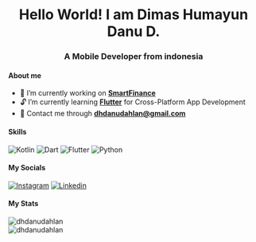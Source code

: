 <!-- # Hello World! I'm Dimas Humayun Danu D. :ant: -->
<h1 align="center">Hello World! I am Dimas Humayun Danu D. </h1>
<h3 align="center">A Mobile Developer from indonesia</h3>

<!-- ![Dimas Humayun Danu Dahlan](assets/img/github-header-banner.png) -->
#### About me
- :turtle: I’m currently working on [**SmartFinance**](https://github.com/dhdanudahlan/smartfinance.git)
- :unlock: I’m currently learning [**Flutter**](https://flutter.dev/) for Cross-Platform App Development
- :email: Contact me through <a href="mailto:dhdanudahlan@gmail.com">**dhdanudahlan@gmail.com**</a>

#### Skills
![Kotlin](https://img.shields.io/badge/Kotlin-B125EA?style=for-the-badge&logo=kotlin&logoColor=white) ![Dart](https://img.shields.io/badge/Dart-0175C2?style=for-the-badge&logo=dart&logoColor=white) ![Flutter](https://img.shields.io/badge/Flutter-0175C2?style=for-the-badge&logo=flutter&logoColor=white) ![Python](https://img.shields.io/badge/Python-02569B?style=for-the-badge&logo=python&logoColor=white)
<!-- ![image]()
![image]() -->


#### My Socials
[![Instagram](https://img.shields.io/badge/Instagram-C135A3?style=for-the-badge&logo=instagram&logoColor=white)](https://www.instagram.com/dimas.hdanud) [![Linkedin](https://img.shields.io/badge/LinkedIn-0077B5?style=for-the-badge&logo=linkedin&logoColor=white)](https://www.linkedin.com/in/dhdanudahlan/)
<!-- ![image]()
![image]()
![image]()
![image]() -->

#### My Stats
<img align="left" src="https://github-readme-stats.vercel.app/api/top-langs?username=dhdanudahlan&show_icons=true&locale=en&layout=compact" alt="dhdanudahlan" />
<br>
<img align="center" src="https://github-readme-stats.vercel.app/api?username=dhdanudahlan&show_icons=true&locale=en" alt="dhdanudahlan" />
<!--q
- 🔭 I’m currently working on ...
- 👯 I’m looking to collaborate on ...
- 🤔 I’m looking for help with ...
- 💬 Ask me about ...
- 📫 How to reach me: ...
- 😄 Pronouns: ...
- ⚡ Fun fact: ...
-->
